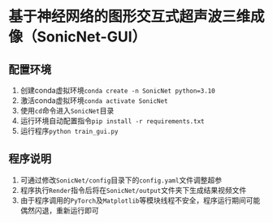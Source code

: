 # 基于神经网络的图形交互式超声波三维成像（SonicNet-GUI）
## 配置环境
1. 创建conda虚拟环境`conda create -n SonicNet python=3.10`
2. 激活conda虚拟环境`conda activate SonicNet`
2. 使用`cd`命令进入`SonicNet`目录
3. 运行环境自动配置指令`pip install -r requirements.txt`
4. 运行程序`python train_gui.py`
## 程序说明
1. 可通过修改`SonicNet/config`目录下的`config.yaml`文件调整超参
2. 程序执行`Render`指令后将在`SonicNet/output`文件夹下生成结果视频文件
3. 由于程序调用的`PyTorch`及`Matplotlib`等模块线程不安全，程序运行期间可能偶然闪退，重新运行即可
